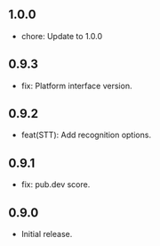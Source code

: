 ## 1.0.0
* chore: Update to 1.0.0

## 0.9.3
* fix: Platform interface version.

## 0.9.2
* feat(STT): Add recognition options.

## 0.9.1
* fix: pub.dev score.

## 0.9.0

* Initial release.
